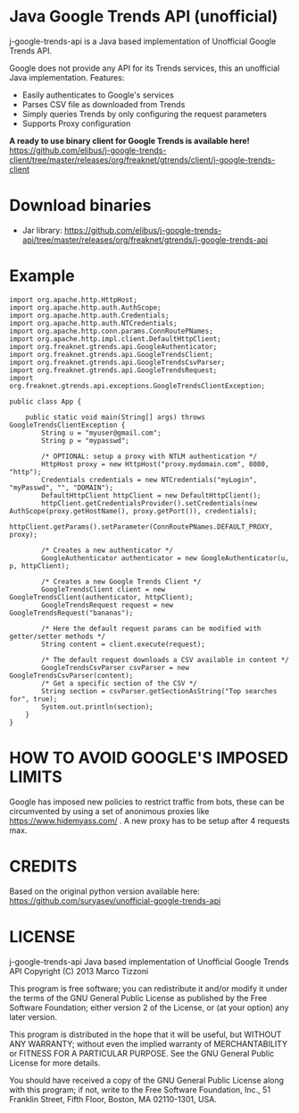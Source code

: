 Java Google Trends API (unofficial)
===================================
j-google-trends-api is a Java based implementation of Unofficial Google Trends API.

Google does not provide any API for its Trends services, this an unofficial Java implementation. Features:
- Easily authenticates to Google's services
- Parses CSV file as downloaded from Trends
- Simply queries Trends by only configuring the request parameters
- Supports Proxy configuration

**A ready to use binary client for Google Trends is available here!** https://github.com/elibus/j-google-trends-client/tree/master/releases/org/freaknet/gtrends/client/j-google-trends-client


Download binaries
=================
- Jar library: 
https://github.com/elibus/j-google-trends-api/tree/master/releases/org/freaknet/gtrends/j-google-trends-api


Example
=======
    import org.apache.http.HttpHost;
    import org.apache.http.auth.AuthScope;
    import org.apache.http.auth.Credentials;
    import org.apache.http.auth.NTCredentials;
    import org.apache.http.conn.params.ConnRoutePNames;
    import org.apache.http.impl.client.DefaultHttpClient;
    import org.freaknet.gtrends.api.GoogleAuthenticator;
    import org.freaknet.gtrends.api.GoogleTrendsClient;
    import org.freaknet.gtrends.api.GoogleTrendsCsvParser;
    import org.freaknet.gtrends.api.GoogleTrendsRequest;
    import org.freaknet.gtrends.api.exceptions.GoogleTrendsClientException;
    
    public class App {
    
        public static void main(String[] args) throws GoogleTrendsClientException {
            String u = "myuser@gmail.com";
            String p = "mypasswd";
            
            /* OPTIONAL: setup a proxy with NTLM authentication */
            HttpHost proxy = new HttpHost("proxy.mydomain.com", 8080, "http");
            Credentials credentials = new NTCredentials("myLogin", "myPasswd", "", "DOMAIN");
            DefaultHttpClient httpClient = new DefaultHttpClient();
            httpClient.getCredentialsProvider().setCredentials(new AuthScope(proxy.getHostName(), proxy.getPort()), credentials);
            httpClient.getParams().setParameter(ConnRoutePNames.DEFAULT_PROXY, proxy);
    
            /* Creates a new authenticator */
            GoogleAuthenticator authenticator = new GoogleAuthenticator(u, p, httpClient);
            
            /* Creates a new Google Trends Client */
            GoogleTrendsClient client = new GoogleTrendsClient(authenticator, httpClient);
            GoogleTrendsRequest request = new GoogleTrendsRequest("bananas");
            
            /* Here the default request params can be modified with getter/setter methods */
            String content = client.execute(request);
             
            /* The default request downloads a CSV available in content */
            GoogleTrendsCsvParser csvParser = new GoogleTrendsCsvParser(content);
            /* Get a specific section of the CSV */
            String section = csvParser.getSectionAsString("Top searches for", true);
            System.out.println(section);
        }
    }

HOW TO AVOID GOOGLE'S IMPOSED LIMITS
====================================
Google has imposed new policies to restrict traffic from bots, these can be circumvented by using a set of anonimous proxies like https://www.hidemyass.com/ . A new proxy has to be setup after 4 requests max. 

CREDITS
=======
Based on the original python version available here: https://github.com/suryasev/unofficial-google-trends-api

LICENSE
=======
j-google-trends-api
Java based implementation of Unofficial Google Trends API
Copyright (C) 2013  Marco Tizzoni

This program is free software; you can redistribute it and/or
modify it under the terms of the GNU General Public License
as published by the Free Software Foundation; either version 2
of the License, or (at your option) any later version.

This program is distributed in the hope that it will be useful,
but WITHOUT ANY WARRANTY; without even the implied warranty of
MERCHANTABILITY or FITNESS FOR A PARTICULAR PURPOSE.  See the
GNU General Public License for more details.

You should have received a copy of the GNU General Public License
along with this program; if not, write to the Free Software
Foundation, Inc., 51 Franklin Street, Fifth Floor, Boston, MA  02110-1301, USA.
